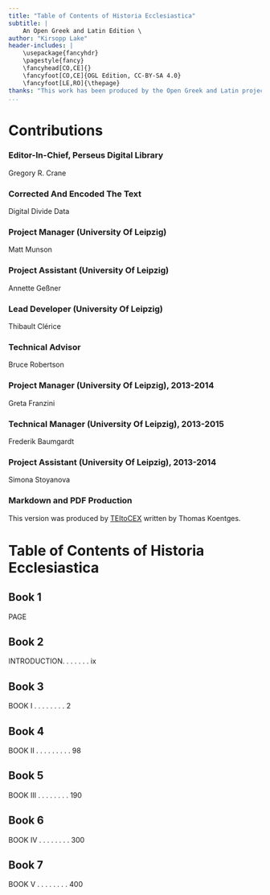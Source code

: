 ```yaml
---
title: "Table of Contents of Historia Ecclesiastica"
subtitle: |
	An Open Greek and Latin Edition \ 
author: "Kirsopp Lake"
header-includes: | 
	\usepackage{fancyhdr}
	\pagestyle{fancy}
	\fancyhead[CO,CE]{}
	\fancyfoot[CO,CE]{OGL Edition, CC-BY-SA 4.0}
	\fancyfoot[LE,RO]{\thepage}
thanks: "This work has been produced by the Open Greek and Latin project through the help of volunteers. See contributions for details."
...
```


# Contributions


### Editor-In-Chief, Perseus Digital Library

Gregory R. Crane  
  
### Corrected And Encoded The Text

Digital Divide Data  
  
### Project Manager (University Of Leipzig)

Matt Munson  
  
### Project Assistant (University Of Leipzig)

Annette Geßner  
  
### Lead Developer (University Of Leipzig)

Thibault Clérice  
  
### Technical Advisor

Bruce Robertson  
  
### Project Manager (University Of Leipzig), 2013-2014

Greta Franzini  
  
### Technical Manager (University Of Leipzig), 2013-2015

Frederik Baumgardt  
  
### Project Assistant (University Of Leipzig), 2013-2014

Simona Stoyanova  
  
### Markdown and PDF Production

This version was produced by [TEItoCEX](https://github.com/ThomasK81/TEItoCEX) written by Thomas Koentges.

# Table of Contents of Historia Ecclesiastica

## Book 1

<p>PAGE</p>


## Book 2

<p>INTRODUCTION. . . . . . . ix</p>


## Book 3

<p>BOOK I . . . . . . . . 2</p>


## Book 4

<p>BOOK II . . . . . . . . . 98</p>


## Book 5

<p>BOOK III . . . . . . . . 190</p>


## Book 6

<p>BOOK IV . . . . . . . . 300</p>


## Book 7

<p>BOOK V . . . . . . . . 400</p>

